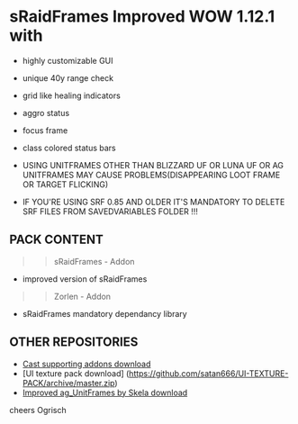 # sRaidFrames Improved WOW 1.12.1 with

- highly customizable GUI 
- unique 40y range check
- grid like healing indicators
- aggro status
- focus frame
- class colored status bars

- USING UNITFRAMES OTHER THAN BLIZZARD UF OR LUNA UF OR AG UNITFRAMES MAY CAUSE PROBLEMS(DISAPPEARING LOOT FRAME OR TARGET FLICKING)
- IF YOU'RE USING SRF 0.85 AND OLDER IT'S MANDATORY TO DELETE SRF FILES FROM SAVEDVARIABLES FOLDER !!!


## PACK CONTENT
>> sRaidFrames - Addon
- improved version of sRaidFrames

>> Zorlen - Addon
- sRaidFrames mandatory dependancy library


## OTHER REPOSITORIES
- [Cast supporting addons download](https://github.com/satan666/LazySpell)
- [UI texture pack download] (https://github.com/satan666/UI-TEXTURE-PACK/archive/master.zip)
- [Improved ag_UnitFrames by Skela download](https://github.com/satan666/ag_UnitFrames_Improved)

cheers Ogrisch



